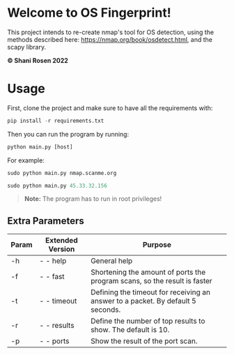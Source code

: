 # Welcome to OS Fingerprint!

This project intends to re-create nmap's tool for OS detection, 
using the methods described here: https://nmap.org/book/osdetect.html,
and the scapy library.

**© Shani Rosen 2022**

# Usage

First, clone the project and make sure to have all the requirements with:

```python
pip install -r requirements.txt
```
Then you can run the program by running:
```python
python main.py [host]
```
For example:
```python
sudo python main.py nmap.scanme.org
```
```python
sudo python main.py 45.33.32.156
```
> **Note:** The program has to run in root privileges! 

## Extra Parameters

|Param|Extended Version|Purpose|
|--|--|--|
| -h|- - help | General help 
| -f|- - fast  |  Shortening the amount of ports the program scans, so the result is faster|
|-t | - - timeout |Defining the timeout for receiving an answer to a packet. By default 5 seconds.| 
|-r |- - results |Define the number of top results to show. The default is 10.
|-p |- - ports |Show the result of the port scan.  
